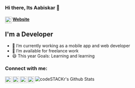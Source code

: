 ### Hi there, Its Aabiskar 👋
#### <img align="left" alt="web" width="22px" src="https://cdn.onlinewebfonts.com/svg/img_572649.png" />[Website]

## I'm a Developer

- 🔭 I’m currently working as a mobile app and web developer
- 👯 I’m available for freelance work
- 😄 This year Goals: Learning and learning

### Connect with me:
[<img align="left" alt="web | Facebook" width="22px" src="https://cdn.onlinewebfonts.com/svg/img_572649.png" />][Website]
[<img align="left" alt="linkedin | LinkedIn" width="22px" src="https://cdn.jsdelivr.net/npm/simple-icons@v3/icons/linkedin.svg" />][linkedin]
[<img align="left" alt="instagram | Instagram" width="22px" src="https://cdn.jsdelivr.net/npm/simple-icons@v3/icons/instagram.svg" />][instagram]
[<img align="left" alt="facebook | Facebook" width="22px" src="https://cdn.jsdelivr.net/npm/simple-icons@v3/icons/facebook.svg" />][facebook]




<!--
**aabiskar1/aabiskar1** is a ✨ _special_ ✨ repository because its `README.md` (this file) appears on your GitHub profile.

Here are some ideas to get you started:

- 🔭 I’m currently working on ...
- 🌱 I’m currently learning ...
- 👯 I’m looking to collaborate on ...
- 🤔 I’m looking for help with ...
- 💬 Ask me about ...
- 📫 How to reach me: ...
- 😄 Pronouns: ...
- ⚡ Fun fact: ...
-->
<img align="left" alt="codeSTACKr's Github Stats" src="https://github-readme-stats.codestackr.vercel.app/api?username=aabiskar1&show_icons=true&hide_border=true" />

[instagram]: https://www.instagram.com/aabiskar1/
[linkedin]: https://www.linkedin.com/in/aabiskar/
[facebook]: https://www.facebook.com/aabiskar1/
[Website]: https://www.aabiskar.com/
